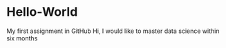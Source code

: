 # Hello-World
My first assignment in GitHub
Hi, I would like to master data science within six months
